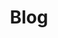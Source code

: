 ---
title: "Blog"
draft: false
# page title background image
bg_image: "images/theme/backgrounds/page-title.jpg"
# meta description
description : "Nos derniers articles. Certains sont biens."
---